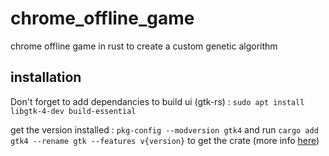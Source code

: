 # chrome_offline_game

chrome offline game in rust to create a custom genetic algorithm

## installation

Don't forget to add dependancies to build ui (gtk-rs) : `sudo apt install libgtk-4-dev build-essential`

get the version installed : `pkg-config --modversion gtk4` and run `cargo add gtk4 --rename gtk --features v{version}` to get the crate (more info [here](https://gtk-rs.org/gtk4-rs/stable/latest/book/project_setup.html))
